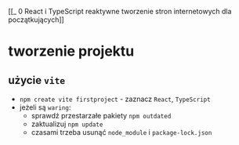 [[_ 0 React i TypeScript reaktywne tworzenie stron internetowych dla początkujących]]


# tworzenie projektu
## użycie `vite`
- `npm create vite firstproject` - zaznacz `React`, `TypeScript`
- jeżeli są `waring`:
	- sprawdź przestarzałe pakiety `npm outdated`
	- zaktualizuj `npm update`
	- czasami trzeba usunąć `node_module` i `package-lock.json`














